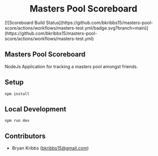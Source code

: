 
<h1 align="center">
Masters Pool Scoreboard
</h1>

<p align="left">
    [![Scoreboard Build Status](https://github.com/bkribbs15/masters-pool-score/actions/workflows/masters-test.yml/badge.svg?branch=main)](https://github.com/bkribbs15/masters-pool-score/actions/workflows/masters-test.yml)
</p>

## Masters Pool Scoreboard

NodeJs Application for tracking a masters pool amongst friends.


<h2 align="Left">
Setup
</h2>

```
npm install
```
<h2 align="Left">
Local Development
</h2>

```
npm run dev
```
<h2 align="Left">
Contributors
</h2>

- Bryan Kribbs (bkribbs15@gmail.com)
